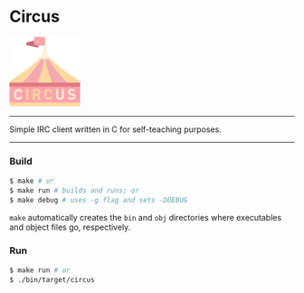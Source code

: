 # Circus
<img width="125" alt="Circus logo" src="./logo.png">

-----

Simple IRC client written in C for self-teaching purposes.

-----

### Build

```sh
$ make # or
$ make run # builds and runs; or
$ make debug # uses -g flag and sets -DDEBUG
```

`make` automatically creates the `bin` and `obj` directories where executables and object files go, respectively.

### Run

```sh
$ make run # or
$ ./bin/target/circus
```
